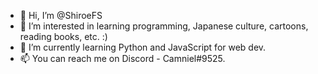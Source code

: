 - 👋 Hi, I’m @ShiroeFS
- 👀 I’m interested in learning programming, Japanese culture, cartoons, reading books, etc. :)
- 🌱 I’m currently learning Python and JavaScript for web dev.
- 📫 You can reach me on Discord - Camniel#9525.

<!---
ShiroeFS/ShiroeFS is a ✨ special ✨ repository because its `README.md` (this file) appears on your GitHub profile.
You can click the Preview link to take a look at your changes.
--->
